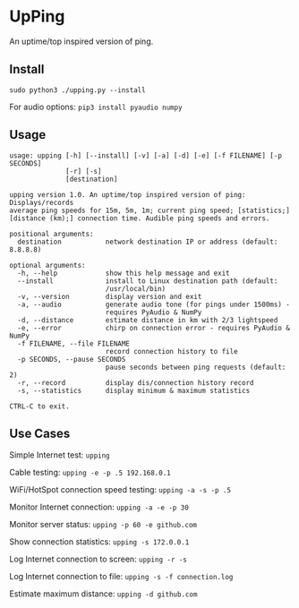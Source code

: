 # UpPing
An uptime/top inspired version of ping.

## Install
```sudo python3 ./upping.py --install```

For audio options:
```pip3 install pyaudio numpy```

## Usage

```
usage: upping [-h] [--install] [-v] [-a] [-d] [-e] [-f FILENAME] [-p SECONDS]
              [-r] [-s]
              [destination]

upping version 1.0. An uptime/top inspired version of ping: Displays/records
average ping speeds for 15m, 5m, 1m; current ping speed; [statistics;]
[distance (km);] connection time. Audible ping speeds and errors.

positional arguments:
  destination           network destination IP or address (default: 8.8.8.8)

optional arguments:
  -h, --help            show this help message and exit
  --install             install to Linux destination path (default:
                        /usr/local/bin)
  -v, --version         display version and exit
  -a, --audio           generate audio tone (for pings under 1500ms) -
                        requires PyAudio & NumPy
  -d, --distance        estimate distance in km with 2/3 lightspeed
  -e, --error           chirp on connection error - requires PyAudio & NumPy
  -f FILENAME, --file FILENAME
                        record connection history to file
  -p SECONDS, --pause SECONDS
                        pause seconds between ping requests (default: 2)
  -r, --record          display dis/connection history record
  -s, --statistics      display minimum & maximum statistics

CTRL-C to exit.
```

## Use Cases

Simple Internet test: ```upping```

Cable testing: ```upping -e -p .5 192.168.0.1```

WiFi/HotSpot connection speed testing: ```upping -a -s -p .5```

Monitor Internet connection: ```upping -a -e -p 30```

Monitor server status: ```upping -p 60 -e github.com```

Show connection statistics: ```upping -s 172.0.0.1```

Log Internet connection to screen: ```upping -r -s```

Log Internet connection to file: ```upping -s -f connection.log```

Estimate maximum distance: ```upping -d github.com```

